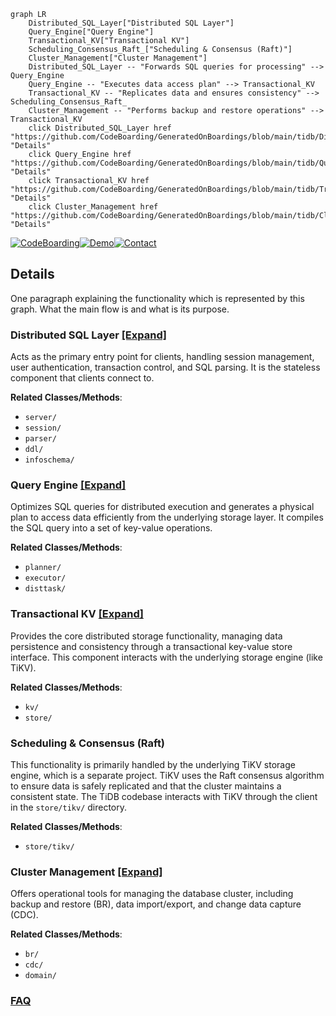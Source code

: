 ```mermaid
graph LR
    Distributed_SQL_Layer["Distributed SQL Layer"]
    Query_Engine["Query Engine"]
    Transactional_KV["Transactional KV"]
    Scheduling_Consensus_Raft_["Scheduling & Consensus (Raft)"]
    Cluster_Management["Cluster Management"]
    Distributed_SQL_Layer -- "Forwards SQL queries for processing" --> Query_Engine
    Query_Engine -- "Executes data access plan" --> Transactional_KV
    Transactional_KV -- "Replicates data and ensures consistency" --> Scheduling_Consensus_Raft_
    Cluster_Management -- "Performs backup and restore operations" --> Transactional_KV
    click Distributed_SQL_Layer href "https://github.com/CodeBoarding/GeneratedOnBoardings/blob/main/tidb/Distributed_SQL_Layer.md" "Details"
    click Query_Engine href "https://github.com/CodeBoarding/GeneratedOnBoardings/blob/main/tidb/Query_Engine.md" "Details"
    click Transactional_KV href "https://github.com/CodeBoarding/GeneratedOnBoardings/blob/main/tidb/Transactional_KV.md" "Details"
    click Cluster_Management href "https://github.com/CodeBoarding/GeneratedOnBoardings/blob/main/tidb/Cluster_Management.md" "Details"
```

[![CodeBoarding](https://img.shields.io/badge/Generated%20by-CodeBoarding-9cf?style=flat-square)](https://github.com/CodeBoarding/CodeBoarding)[![Demo](https://img.shields.io/badge/Try%20our-Demo-blue?style=flat-square)](https://www.codeboarding.org/demo)[![Contact](https://img.shields.io/badge/Contact%20us%20-%20contact@codeboarding.org-lightgrey?style=flat-square)](mailto:contact@codeboarding.org)

## Details

One paragraph explaining the functionality which is represented by this graph. What the main flow is and what is its purpose.

### Distributed SQL Layer [[Expand]](./Distributed_SQL_Layer.md)
Acts as the primary entry point for clients, handling session management, user authentication, transaction control, and SQL parsing. It is the stateless component that clients connect to.


**Related Classes/Methods**:

- `server/`
- `session/`
- `parser/`
- `ddl/`
- `infoschema/`


### Query Engine [[Expand]](./Query_Engine.md)
Optimizes SQL queries for distributed execution and generates a physical plan to access data efficiently from the underlying storage layer. It compiles the SQL query into a set of key-value operations.


**Related Classes/Methods**:

- `planner/`
- `executor/`
- `disttask/`


### Transactional KV [[Expand]](./Transactional_KV.md)
Provides the core distributed storage functionality, managing data persistence and consistency through a transactional key-value store interface. This component interacts with the underlying storage engine (like TiKV).


**Related Classes/Methods**:

- `kv/`
- `store/`


### Scheduling & Consensus (Raft)
This functionality is primarily handled by the underlying TiKV storage engine, which is a separate project. TiKV uses the Raft consensus algorithm to ensure data is safely replicated and that the cluster maintains a consistent state. The TiDB codebase interacts with TiKV through the client in the `store/tikv/` directory.


**Related Classes/Methods**:

- `store/tikv/`


### Cluster Management [[Expand]](./Cluster_Management.md)
Offers operational tools for managing the database cluster, including backup and restore (BR), data import/export, and change data capture (CDC).


**Related Classes/Methods**:

- `br/`
- `cdc/`
- `domain/`




### [FAQ](https://github.com/CodeBoarding/GeneratedOnBoardings/tree/main?tab=readme-ov-file#faq)